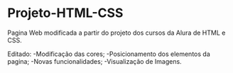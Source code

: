 # Projeto-HTML-CSS
Pagina Web modificada a partir do projeto dos cursos da Alura de HTML e CSS.

Editado:
-Modificação das cores;
-Posicionamento dos elementos da pagina;
-Novas funcionalidades;
-Visualização de Imagens.


